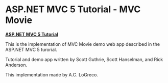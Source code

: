 # ASP.NET MVC 5 Tutorial - MVC Movie #

**[ASP.NET MVC 5 Tutorial](http://www.asp.net/mvc/tutorials/mvc-5/introduction/getting-started)**

This is the implementation of MVC Movie demo web app described in the ASP.NET MVC 5 turorial.

Tutorial and demo app written by Scott Guthrie, Scott Hanselman, and Rick Anderson.

This implementation made by A.C. LoGreco.